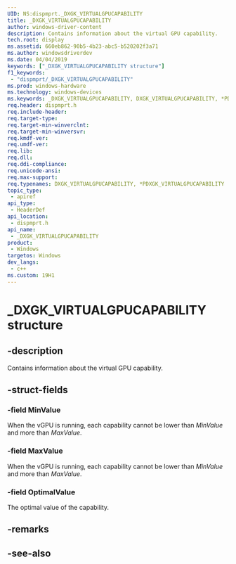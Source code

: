 ```yaml
---
UID: NS:dispmprt._DXGK_VIRTUALGPUCAPABILITY
title: _DXGK_VIRTUALGPUCAPABILITY
author: windows-driver-content
description: Contains information about the virtual GPU capability.
tech.root: display
ms.assetid: 660eb862-90b5-4b23-abc5-b520202f3a71
ms.author: windowsdriverdev
ms.date: 04/04/2019 
keywords: ["_DXGK_VIRTUALGPUCAPABILITY structure"]
f1_keywords:
 - "dispmprt/_DXGK_VIRTUALGPUCAPABILITY"
ms.prod: windows-hardware
ms.technology: windows-devices
ms.keywords: _DXGK_VIRTUALGPUCAPABILITY, DXGK_VIRTUALGPUCAPABILITY, *PDXGK_VIRTUALGPUCAPABILITY, 
req.header: dispmprt.h
req.include-header:
req.target-type:
req.target-min-winverclnt:
req.target-min-winversvr:
req.kmdf-ver:
req.umdf-ver:
req.lib:
req.dll:
req.ddi-compliance:
req.unicode-ansi:
req.max-support:
req.typenames: DXGK_VIRTUALGPUCAPABILITY, *PDXGK_VIRTUALGPUCAPABILITY
topic_type: 
 - apiref
api_type: 
 - HeaderDef
api_location: 
 - dispmprt.h
api_name: 
 - _DXGK_VIRTUALGPUCAPABILITY
product: 
 - Windows
targetos: Windows
dev_langs:
 - c++
ms.custom: 19H1
---
```


# _DXGK_VIRTUALGPUCAPABILITY structure

## -description

Contains information about the virtual GPU capability.

## -struct-fields

### -field MinValue

When the vGPU is running, each capability cannot be lower than *MinValue* and more than *MaxValue*.

### -field MaxValue

When the vGPU is running, each capability cannot be lower than *MinValue* and more than *MaxValue*.

### -field OptimalValue
 
The optimal value of the capability.

## -remarks

## -see-also

